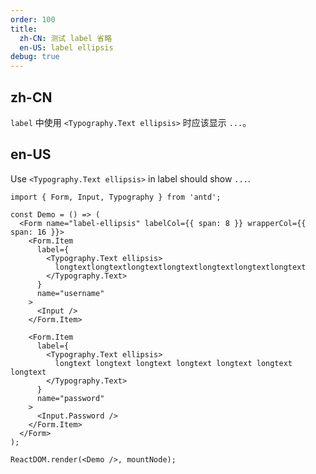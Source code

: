 ```yaml
---
order: 100
title:
  zh-CN: 测试 label 省略
  en-US: label ellipsis
debug: true
---
```


## zh-CN

`label` 中使用 `<Typography.Text ellipsis>` 时应该显示 `...`。

## en-US

Use `<Typography.Text ellipsis>` in label should show `...`.

```tsx
import { Form, Input, Typography } from 'antd';

const Demo = () => (
  <Form name="label-ellipsis" labelCol={{ span: 8 }} wrapperCol={{ span: 16 }}>
    <Form.Item
      label={
        <Typography.Text ellipsis>
          longtextlongtextlongtextlongtextlongtextlongtextlongtext
        </Typography.Text>
      }
      name="username"
    >
      <Input />
    </Form.Item>

    <Form.Item
      label={
        <Typography.Text ellipsis>
          longtext longtext longtext longtext longtext longtext longtext
        </Typography.Text>
      }
      name="password"
    >
      <Input.Password />
    </Form.Item>
  </Form>
);

ReactDOM.render(<Demo />, mountNode);
```

